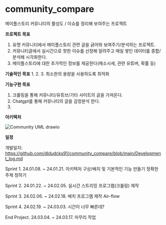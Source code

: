 # community_compare

메이플스토리 커뮤니티의 활성도 / 이슈를 정리해 보여주는 프로젝트

**프로젝트 목표**
1. 유명 커뮤니티에서 메이플스토리 관련 글을 긁어와 보여주기/분석하는 프로젝트.
2. 커뮤니티글에서 실시간으로 핫한 이슈를 선정해 알려주고 매일 쌓인 데이터를 종합/분석해 시각화한다.
3. 메이플스토리에 대한 추가적인 정보를 제공한다(메소시세, 관련 유튜버, 확률 등)

**기술적인 목표**
1. 
2. 
3. 최소한의 용량을 사용하도록 최적화


**기능구현 목표**
1. 크롤링을 통해 커뮤니티/유튜브/기타 사이트의 글을 가져온다.
2. Chatgpt를 통해 커뮤니티의 글을 감정분석 한다.
3. 


**아키텍처**

![Community UML drawio](https://github.com/dldudcks91/community_compare/assets/54015080/6e2cf663-20c8-4268-9652-d7bd11921197)


**일정**

개발일지: https://github.com/dldudcks91/community_compare/blob/main/Development_log.md

Sprint 1. 24.01.08. ~ 24.01.21.
  아키텍처 구상/배치 및 기본적인 기능 만들기
  정확한 주제 정하기
  
Sprint 2. 24.01.22. ~ 24.02.05.
  실시간 스트리밍 프로그램(크롤링) 제작
    
Sprint 3. 24.02.06. ~ 24.02.18.
  배치 프로그램 제작
    Air-flow
    
Sprint 4. 24.02.19. ~ 24.03.03.
시간이 너무 빠른데?
  
End Project. 24.03.04. ~ 24.03.17.
  마무리 작업

